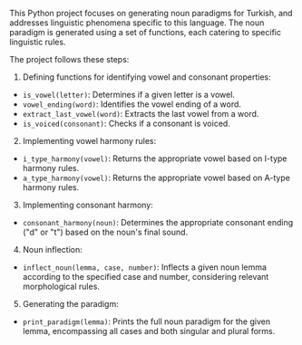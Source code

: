 This Python project focuses on generating noun paradigms for Turkish, and addresses linguistic phenomena specific to this language. The noun paradigm is generated using a set of functions, each catering to specific linguistic rules.

The project follows these steps:
1. Defining functions for identifying vowel and consonant properties:
- `is_vowel(letter)`: Determines if a given letter is a vowel.
- `vowel_ending(word)`: Identifies the vowel ending of a word.
- `extract_last_vowel(word)`: Extracts the last vowel from a word.
- `is_voiced(consonant)`: Checks if a consonant is voiced.
2. Implementing vowel harmony rules:
- `i_type_harmony(vowel)`: Returns the appropriate vowel based on I-type harmony rules.
- `a_type_harmony(vowel)`: Returns the appropriate vowel based on A-type harmony rules.
3. Implementing consonant harmony:
- `consonant_harmony(noun)`: Determines the appropriate consonant ending ("d" or "t") based on the noun's final sound.
4. Noun inflection:
- `inflect_noun(lemma, case, number)`: Inflects a given noun lemma according to the specified case and number, considering relevant morphological rules.
5. Generating the paradigm:
- `print_paradigm(lemma)`: Prints the full noun paradigm for the given lemma, encompassing all cases and both singular and plural forms.
